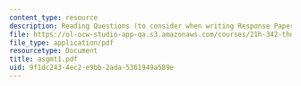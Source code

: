 ```yaml
---
content_type: resource
description: Reading Questions (to consider when writing Response Papers)
file: https://ol-ocw-studio-app-qa.s3.amazonaws.com/courses/21h-342-the-royal-family-fall-2003/9f1dc2434ec2e9bb2ada5361949a589e_asgmt1.pdf
file_type: application/pdf
resourcetype: Document
title: asgmt1.pdf
uid: 9f1dc243-4ec2-e9bb-2ada-5361949a589e
---
```

